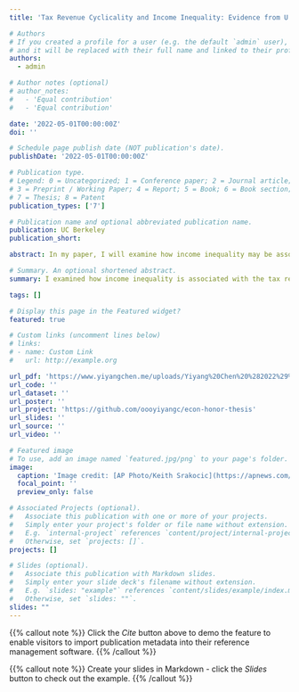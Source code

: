 ```yaml
---
title: 'Tax Revenue Cyclicality and Income Inequality: Evidence from U.S. Counties From 1989 to 2019'

# Authors
# If you created a profile for a user (e.g. the default `admin` user), write the username (folder name) here
# and it will be replaced with their full name and linked to their profile.
authors:
  - admin

# Author notes (optional)
# author_notes:
#   - 'Equal contribution'
#   - 'Equal contribution'

date: '2022-05-01T00:00:00Z'
doi: ''

# Schedule page publish date (NOT publication's date).
publishDate: '2022-05-01T00:00:00Z'

# Publication type.
# Legend: 0 = Uncategorized; 1 = Conference paper; 2 = Journal article;
# 3 = Preprint / Working Paper; 4 = Report; 5 = Book; 6 = Book section;
# 7 = Thesis; 8 = Patent
publication_types: ['7']

# Publication name and optional abbreviated publication name.
publication: UC Berkeley
publication_short: 

abstract: In my paper, I will examine how income inequality may be associated with the cyclicality of tax revenue chiefly using U.S. county individual taxable income data from 1989-2019. I will perform a panel regression analysis looking at how tax revenue cyclicality in each county varies by income inequality at the respective location. I find that the effect is significant across counties in the same time period, where counties with higher inequality tend to have a more volatile cyclical fluctuation of local tax revenue. However, it seems the rising income inequality over the past few decades had relatively small impact on tax revenue being more sensitive to the business cycle.

# Summary. An optional shortened abstract.
summary: I examined how income inequality is associated with the tax revenue cyclicality chiefly using U.S. county individual taxable income data from 1989-2019.

tags: []

# Display this page in the Featured widget?
featured: true

# Custom links (uncomment lines below)
# links:
# - name: Custom Link
#   url: http://example.org

url_pdf: 'https://www.yiyangchen.me/uploads/Yiyang%20Chen%20%282022%29%20-%20Tax%20Revenue%20Cyclicality%20and%20Income%20Inequality%20-%20Evidence%20from%20U.S.%20Counties%20from%201989-2019.pdf'
url_code: ''
url_dataset: ''
url_poster: ''
url_project: 'https://github.com/oooyiyangc/econ-honor-thesis'
url_slides: ''
url_source: ''
url_video: ''

# Featured image
# To use, add an image named `featured.jpg/png` to your page's folder.
image:
  caption: 'Image credit: [AP Photo/Keith Srakocic](https://apnews.com/article/how-pandemic-affects-filing-taxes-d162b07588a1a25eacb7125eea3c19ea)'
  focal_point: ''
  preview_only: false

# Associated Projects (optional).
#   Associate this publication with one or more of your projects.
#   Simply enter your project's folder or file name without extension.
#   E.g. `internal-project` references `content/project/internal-project/index.md`.
#   Otherwise, set `projects: []`.
projects: []

# Slides (optional).
#   Associate this publication with Markdown slides.
#   Simply enter your slide deck's filename without extension.
#   E.g. `slides: "example"` references `content/slides/example/index.md`.
#   Otherwise, set `slides: ""`.
slides: ""
---
```


{{% callout note %}}
Click the _Cite_ button above to demo the feature to enable visitors to import publication metadata into their reference management software.
{{% /callout %}}

{{% callout note %}}
Create your slides in Markdown - click the _Slides_ button to check out the example.
{{% /callout %}}

<!-- Supplementary notes can be added here, including [code, math, and images](https://wowchemy.com/docs/writing-markdown-latex/).
 -->